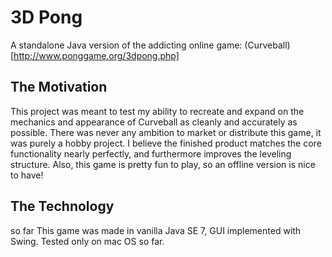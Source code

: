 # 3D Pong

A standalone Java version of the addicting online game: (Curveball)[http://www.ponggame.org/3dpong.php]

## The Motivation

This project was meant to test my ability to recreate and expand on the mechanics and appearance of Curveball as cleanly and accurately as possible.
There was never any ambition to market or distribute this game, it was purely a hobby project. 
I believe the finished product matches the core functionality nearly perfectly, and furthermore improves the leveling structure.
Also, this game is pretty fun to play, so an offline version is nice to have!

## The Technology
 so far
This game was made in vanilla Java SE 7, GUI implemented with Swing. Tested only on mac OS so far.

